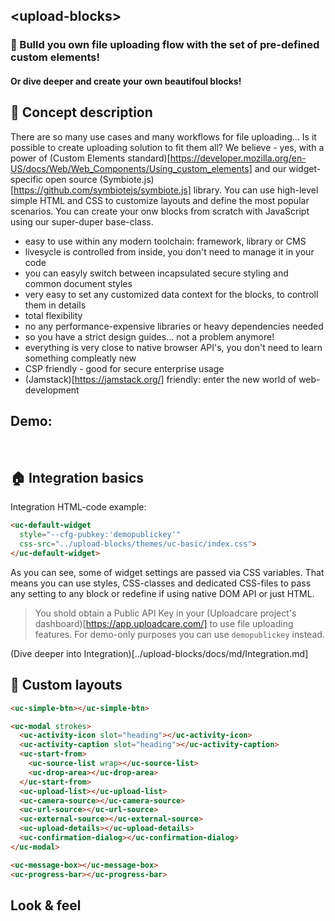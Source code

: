 ## &lt;upload-blocks&gt;

### 🧩 Bulld you own file uploading flow with the set of pre-defined custom elements!

#### Or dive deeper and create your own beautifoul blocks!

## 🍰 Concept description
There are so many use cases and many workflows for file uploading... Is it possible to create uploading solution to fit them all? We believe - yes, with a power of (Custom Elements standard)[https://developer.mozilla.org/en-US/docs/Web/Web_Components/Using_custom_elements] and our widget-specific open source (Symbiote.js)[https://github.com/symbiotejs/symbiote.js] library.
You can use high-level simple HTML and CSS to customize layouts and define the most popular scenarios. You can create your onw blocks from scratch with JavaScript using our super-duper base-class.
* easy to use within any modern toolchain: framework, library or CMS
* livesycle is controlled from inside, you don't need to manage it in your code
* you can easyly switch between incapsulated secure styling and common document styles
* very easy to set any customized data context for the blocks, to controll them in details
* total flexibility
* no any performance-expensive libraries or heavy dependencies needed
* so you have a strict design guides... not a problem anymore!
* everything is very close to native browser API's, you don't need to learn something compleatly new
* CSP friendly - good for secure enterprise usage
* (Jamstack)[https://jamstack.org/] friendly: enter the new world of web-development

<h2>Demo:</h2>

<uc-default-widget 
  css-src="../upload-blocks/build/uc-basic.css">
</uc-default-widget>

<div>&nbsp;</div>

<uc-default-widget
  ctx-name="UPLDR2"
  style="--darkmode:1"
  css-src="../upload-blocks/build/uc-basic.css">
</uc-default-widget>

## 🏠 Integration basics
Integration HTML-code example:
```html
<uc-default-widget 
  style="--cfg-pubkey:'demopublickey'"
  css-src="../upload-blocks/themes/uc-basic/index.css">
</uc-default-widget>
```
As you can see, some of widget settings are passed via CSS variables. That means you can use styles, CSS-classes and dedicated CSS-files to pass any setting to any block or redefine if using native DOM API or just HTML.

> You shold obtain a Public API Key in your (Uploadcare project's dashboard)[https://app.uploadcare.com/] to use file uploading features. For demo-only purposes you can use `demopublickey` instead.

(Dive deeper into Integration)[../upload-blocks/docs/md/Integration.md]

## 📐 Custom layouts 
```html
<uc-simple-btn></uc-simple-btn>

<uc-modal strokes>
  <uc-activity-icon slot="heading"></uc-activity-icon>
  <uc-activity-caption slot="heading"></uc-activity-caption>
  <uc-start-from>
    <uc-source-list wrap></uc-source-list>
    <uc-drop-area></uc-drop-area>
  </uc-start-from>
  <uc-upload-list></uc-upload-list>
  <uc-camera-source></uc-camera-source>
  <uc-url-source></uc-url-source>
  <uc-external-source></uc-external-source>
  <uc-upload-details></uc-upload-details>
  <uc-confirmation-dialog></uc-confirmation-dialog>
</uc-modal>

<uc-message-box></uc-message-box>
<uc-progress-bar></uc-progress-bar>
```
## Look & feel
